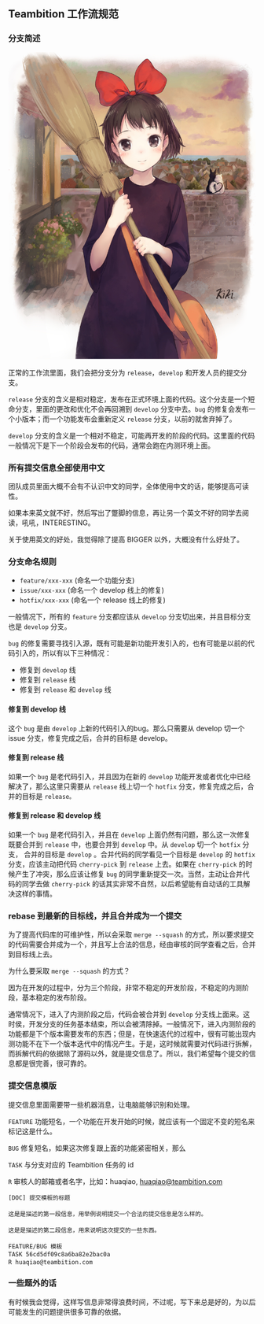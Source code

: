 Teambition 工作流规范
---------------------------------

### 分支简述

![工作流示意图](./images/git-flow.jpg)

正常的工作流里面，我们会把分支分为 `release`，`develop` 和开发人员的提交分支。

`release` 分支的含义是相对稳定，发布在正式环境上面的代码。这个分支是一个短命分支，里面的更改和优化不会再回溯到 `develop` 分支中去。`bug` 的修复会发布一个小版本；而一个功能发布会重新定义 `release` 分支，以前的就舍弃掉了。

`develop` 分支的含义是一个相对不稳定，可能再开发的阶段的代码。这里面的代码一般情况下是下一个阶段会发布的代码，通常会跑在内测环境上面。


### 所有提交信息全部使用中文

团队成员里面大概不会有不认识中文的同学，全体使用中文的话，能够提高可读性。

如果本来英文就不好，然后写出了蹩脚的信息，再让另一个英文不好的同学去阅读，吼吼，INTERESTING。

关于使用英文的好处，我觉得除了提高 BIGGER 以外，大概没有什么好处了。


### 分支命名规则

- `feature/xxx-xxx` (命名一个功能分支)
- `issue/xxx-xxx` (命名一个 develop 线上的修复)
- `hotfix/xxx-xxx` (命名一个 release 线上的修复)

一般情况下，所有的 `feature` 分支都应该从 `develop` 分支切出来，并且目标分支也是 `develop` 分支。

`bug` 的修复需要寻找引入源，既有可能是新功能开发引入的，也有可能是以前的代码引入的，所以有以下三种情况：
- 修复到 `develop` 线
- 修复到 `release` 线
- 修复到 `release` 和 `develop` 线

#### 修复到 develop 线

这个 `bug` 是由 `develop` 上新的代码引入的bug。那么只需要从 develop 切一个 issue 分支，修复完成之后，合并的目标是 develop。

#### 修复到 release 线

如果一个 `bug` 是老代码引入，并且因为在新的 `develop` 功能开发或者优化中已经解决了，那么这里只需要从 `release` 线上切一个 `hotfix` 分支，修复完成之后，合并的目标是 `release。`

#### 修复到 release 和 develop 线

如果一个 `bug` 是老代码引入，并且在 `develop` 上面仍然有问题，那么这一次修复既要合并到 `release` 中，也要合并到 `develop` 中。从 `develop` 切一个 `hotfix` 分支，
合并的目标是 `develop` 。合并代码的同学看见一个目标是 `develop` 的 `hotfix` 分支，应该主动把代码 `cherry-pick` 到 `release` 上去。如果在 `cherry-pick` 的时候产生了冲突，那么应该让修复 `bug` 的同学重新提交一次。当然，主动让合并代码的同学去做 `cherry-pick` 的话其实非常不自然，以后希望能有自动话的工具解决这样的事情。

### rebase 到最新的目标线，并且合并成为一个提交

为了提高代码库的可维护性，所以会采取 `merge --squash` 的方式，所以要求提交的代码需要合并成为一个，并且写上合法的信息，经由审核的同学查看之后，合并到目标线上去。

为什么要采取 `merge --squash` 的方式？

因为在开发的过程中，分为三个阶段，非常不稳定的开发阶段，不稳定的内测阶段，基本稳定的发布阶段。

通常情况下，进入了内测阶段之后，代码会被合并到 `develop` 分支线上面来。这时侯，开发分支的任务基本结束，所以会被清除掉。一般情况下，进入内测阶段的功能都是下个版本需要发布的东西；但是，在快速迭代的过程中，很有可能出现内测功能不在下一个版本迭代中的情况产生。于是，这时候就需要对代码进行拆解，而拆解代码的依据除了源码以外，就是提交信息了。所以，我们希望每个提交的信息都是很完善，很可靠的。


### 提交信息模版

提交信息里面需要带一些机器消息，让电脑能够识别和处理。

`FEATURE` 功能短名，一个功能在开发开始的时候，就应该有一个固定不变的短名来标记这是什么。

`BUG` 修复短名，如果这次修复跟上面的功能紧密相关，那么

`TASK` 与分支对应的 Teambition 任务的 id

`R` 审核人的邮箱或者名字，比如：huaqiao, huaqiao@teambition.com

```
[DOC] 提交模板的标题

这是是描述的第一段信息，用举例说明提交一个合法的提交信息是怎么样的。

这是是描述的第二段信息，用来说明这次提交的一些东西。

FEATURE/BUG 模板
TASK 56cd5df09c8a6ba82e2bac0a
R huaqiao@teambition.com
```

### 一些题外的话

有时候我会觉得，这样写信息非常得浪费时间，不过呢，写下来总是好的，为以后可能发生的问题提供很多可靠的依据。

